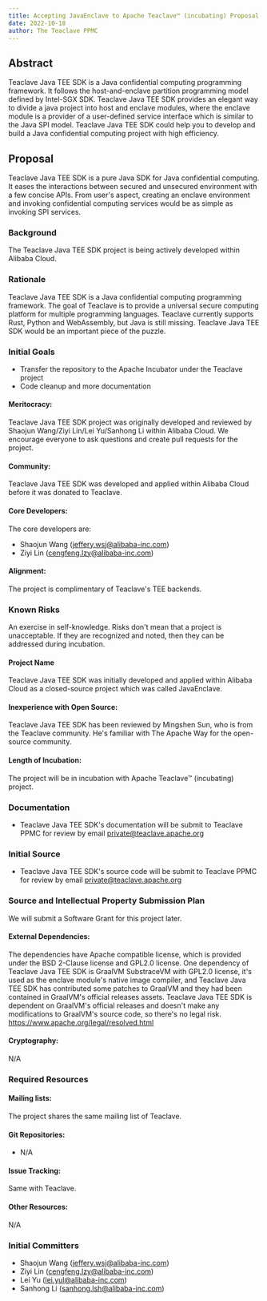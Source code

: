 ```yaml
---
title: Accepting JavaEnclave to Apache Teaclave™ (incubating) Proposal
date: 2022-10-18
author: The Teaclave PPMC
---
```


## Abstract

Teaclave Java TEE SDK is a Java confidential computing programming framework.
It follows the host-and-enclave partition programming model defined by Intel-SGX SDK.
Teaclave Java TEE SDK provides an elegant way to divide a java project into host and
enclave modules, where the enclave module is a provider of a user-defined service
interface which is similar to the Java SPI model. Teaclave Java TEE SDK could
help you to develop and build a Java confidential computing project with
high efficiency.

## Proposal

Teaclave Java TEE SDK is a pure Java SDK for Java confidential computing. It eases
the interactions between secured and unsecured environment with a few concise APIs.
From user's aspect, creating an enclave environment and invoking confidential
computing services would be as simple as invoking SPI services.

### Background

The Teaclave Java TEE SDK project is being actively developed within Alibaba Cloud.

### Rationale

Teaclave Java TEE SDK is a Java confidential computing programming framework.
The goal of Teaclave is to provide a universal secure computing platform for
multiple programming languages. Teaclave currently supports Rust, Python and
WebAssembly, but Java is still missing. Teaclave Java TEE SDK would be an
important piece of the puzzle.

### Initial Goals

- Transfer the repository to the Apache Incubator under the Teaclave project
- Code cleanup and more documentation

#### Meritocracy:

Teaclave Java TEE SDK project was originally developed and reviewed by
Shaojun Wang/Ziyi Lin/Lei Yu/Sanhong Li within Alibaba Cloud.
We encourage everyone to ask questions and create pull requests for the project.

#### Community:

Teaclave Java TEE SDK was developed and applied within Alibaba Cloud before
it was donated to Teaclave.

#### Core Developers:

The core developers are:
- Shaojun Wang (jeffery.wsj@alibaba-inc.com)
- Ziyi Lin (cengfeng.lzy@alibaba-inc.com)

#### Alignment:

The project is complimentary of Teaclave's TEE backends.

### Known Risks

An exercise in self-knowledge. Risks don't mean that a project is unacceptable.
If they are recognized and noted, then they can be addressed during incubation.

#### Project Name

Teaclave Java TEE SDK was initially developed and applied within Alibaba Cloud
as a closed-source project which was called JavaEnclave.

#### Inexperience with Open Source:

Teaclave Java TEE SDK has been reviewed by Mingshen Sun, who is from the Teaclave
community. He's familiar with The Apache Way for the open-source community.

#### Length of Incubation:

The project will be in incubation with Apache Teaclave™ (incubating) project.

### Documentation

- Teaclave Java TEE SDK's documentation will be submit to Teaclave PPMC for review
  by email private@teaclave.apache.org

### Initial Source

- Teaclave Java TEE SDK's source code will be submit to Teaclave PPMC for review
  by email private@teaclave.apache.org

### Source and Intellectual Property Submission Plan

We will submit a Software Grant for this project later.

#### External Dependencies:

The dependencies have Apache compatible license, which is provided under the
BSD 2-Clause license and GPL2.0 license. One dependency of Teaclave Java TEE SDK
is GraalVM SubstraceVM with GPL2.0 license, it's used as the enclave module's
native image compiler, and Teaclave Java TEE SDK has contributed some patches
to GraalVM and they had been contained in GraalVM's official releases assets.
Teaclave Java TEE SDK is dependent on GraalVM's official releases and doesn't
make any modifications to GraalVM's source code, so there's no legal risk.
https://www.apache.org/legal/resolved.html

#### Cryptography:

N/A

### Required Resources

#### Mailing lists:

The project shares the same mailing list of Teaclave.

#### Git Repositories:

- N/A

#### Issue Tracking:

Same with Teaclave.

#### Other Resources:

N/A

### Initial Committers

- Shaojun Wang (jeffery.wsj@alibaba-inc.com)
- Ziyi Lin (cengfeng.lzy@alibaba-inc.com)
- Lei Yu (lei.yul@alibaba-inc.com)
- Sanhong Li (sanhong.lsh@alibaba-inc.com)
